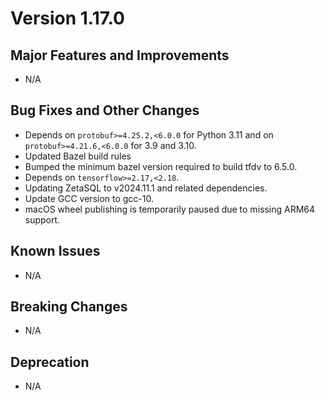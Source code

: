 # Version 1.17.0

## Major Features and Improvements

*   N/A

## Bug Fixes and Other Changes

*   Depends on
    `protobuf>=4.25.2,<6.0.0` for Python 3.11 and on `protobuf>=4.21.6,<6.0.0`
    for 3.9 and 3.10.
*   Updated Bazel build rules
*   Bumped the minimum bazel version required to build tfdv to 6.5.0.
*   Depends on `tensorflow>=2.17,<2.18`.
*   Updating ZetaSQL to v2024.11.1 and related dependencies.
*   Update GCC version to gcc-10.
*   macOS wheel publishing is temporarily paused due to missing ARM64 support.

## Known Issues

*   N/A

## Breaking Changes

*   N/A

## Deprecation

*   N/A

